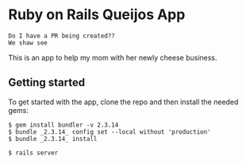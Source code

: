 # Ruby on Rails Queijos App

```
Do I have a PR being created??
We shaw see
```

This is an app to help my mom with her newly cheese business.

## Getting started

To get started with the app, clone the repo and then install the needed gems:

```
$ gem install bundler -v 2.3.14
$ bundle _2.3.14_ config set --local without 'production'
$ bundle _2.3.14_ install
```

```
$ rails server
```
